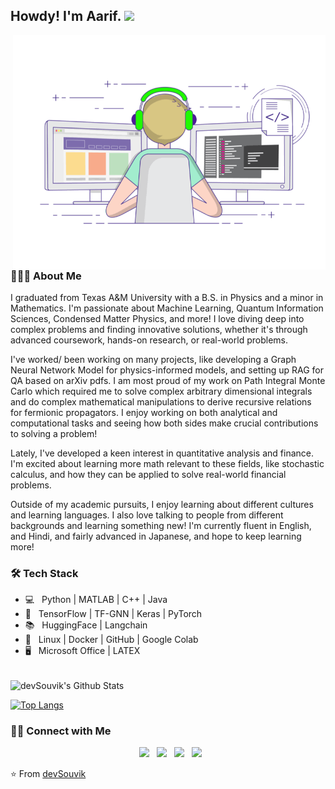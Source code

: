 <h2> Howdy! I'm Aarif. <img src="https://github.com/souvikguria98/souvikguria98/blob/master/Hi.gif" width="25"></h2>
<img align="right" alt="GIF" src="https://raw.githubusercontent.com/devSouvik/devSouvik/master/gif3.gif" width="500"/>

<h3> 👨🏻‍💻 About Me </h3>
I graduated from Texas A&M University with a B.S. in Physics and a minor in Mathematics. I'm passionate about Machine Learning, Quantum Information Sciences, Condensed Matter Physics, and more! I love diving deep into complex problems and finding innovative solutions, whether it's through advanced coursework, hands-on research, or real-world problems.

I've worked/ been working on many projects, like developing a Graph Neural Network Model for physics-informed models, and setting up RAG for QA based on arXiv pdfs. I am most proud of my work on Path Integral Monte Carlo which required me to solve complex arbitrary dimensional integrals and do complex mathematical manipulations to derive recursive relations for fermionic propagators. I enjoy working on both analytical and computational tasks and seeing how both sides make crucial contributions to solving a problem!

Lately, I've developed a keen interest in quantitative analysis and finance. I'm excited about learning more math relevant to these fields, like stochastic calculus, and how they can be applied to solve real-world financial problems.

Outside of my academic pursuits, I enjoy learning about different cultures and learning languages. I also love talking to people from different backgrounds and learning something new! I'm currently fluent in English, and Hindi, and fairly advanced in Japanese, and hope to keep learning more!

<h3>🛠 Tech Stack</h3>

- 💻 &nbsp; Python | MATLAB | C++ | Java
- 🤖 &nbsp; TensorFlow | TF-GNN | Keras | PyTorch
- 📚 &nbsp; HuggingFace | Langchain
- 🔧 &nbsp; Linux | Docker | GitHub | Google Colab
- 🖥 &nbsp; Microsoft Office | LATEX

<br>

<img align="center" src="https://github-readme-stats.vercel.app/api?username=devSouvik&include_all_commits=true&count_private=true&show_icons=true&line_height=20&title_color=7A7ADB&icon_color=2234AE&text_color=D3D3D3&bg_color=0,000000,130F40" alt="devSouvik's Github Stats">

</br>

[![Top Langs](https://github-readme-stats.vercel.app/api/top-langs/?username=devSouvik&layout=compact&text_color=daf7dc&bg_color=151515)](https://github.com/devSouvik/github-readme-stats)


<h3> 🤝🏻 Connect with Me </h3>

<p align="center">
&nbsp; <a href="https://twitter.com/_souvik_guria" target="_blank" rel="noopener noreferrer"><img src="https://img.icons8.com/plasticine/100/000000/twitter.png" width="50" /></a>  
&nbsp; <a href="https://www.instagram.com/the_caffeine__addict/" target="_blank" rel="noopener noreferrer"><img src="https://img.icons8.com/plasticine/100/000000/instagram-new.png" width="50" /></a>  
&nbsp; <a href="https://www.linkedin.com/in/souvik-guria-/" target="_blank" rel="noopener noreferrer"><img src="https://img.icons8.com/plasticine/100/000000/linkedin.png" width="50" /></a>
&nbsp; <a href="mailto:souvikguria98@gmail.com" target="_blank" rel="noopener noreferrer"><img src="https://img.icons8.com/plasticine/100/000000/gmail.png"  width="50" /></a>
</p>

⭐️ From [devSouvik](https://github.com/devSouvik)
